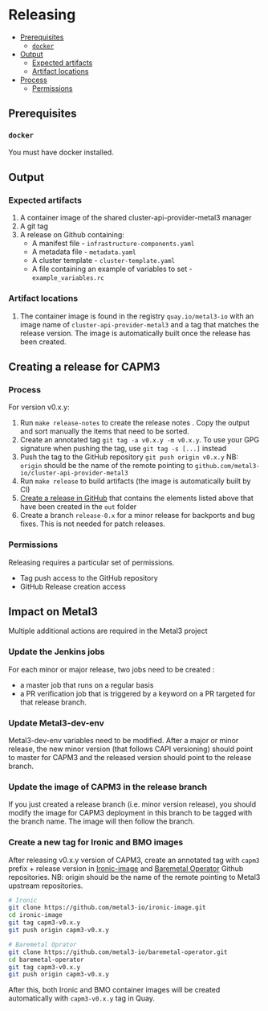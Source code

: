 # Releasing

<!-- START doctoc generated TOC please keep comment here to allow auto update -->
<!-- DON'T EDIT THIS SECTION, INSTEAD RE-RUN doctoc TO UPDATE -->

- [Prerequisites](#prerequisites)
  - [`docker`](#docker)
- [Output](#output)
  - [Expected artifacts](#expected-artifacts)
  - [Artifact locations](#artifact-locations)
- [Process](#process)
  - [Permissions](#permissions)

<!-- END doctoc generated TOC please keep comment here to allow auto update -->

## Prerequisites

### `docker`

You must have docker installed.

## Output

### Expected artifacts

1. A container image of the shared cluster-api-provider-metal3 manager
1. A git tag
1. A release on Github containing:
    - A manifest file - `infrastructure-components.yaml`
    - A metadata file - `metadata.yaml`
    - A cluster template - `cluster-template.yaml`
    - A file containing an example of variables to set - `example_variables.rc`

### Artifact locations

1. The container image is found in the registry `quay.io/metal3-io` with an image
   name of `cluster-api-provider-metal3` and a tag that matches the release
   version. The image is automatically built once the release has been created.

## Creating a release for CAPM3

### Process

For version v0.x.y:

1. Run `make release-notes` to create the release notes . Copy the output and sort
   manually the items that need to be sorted.
1. Create an annotated tag `git tag -a v0.x.y -m v0.x.y`. To use your GPG
   signature when pushing the tag, use `git tag -s [...]` instead
1. Push the tag to the GitHub repository `git push origin v0.x.y`
   NB: `origin` should be the name of the remote pointing to
   `github.com/metal3-io/cluster-api-provider-metal3`
1. Run `make release` to build artifacts (the image is automatically built by CI)
1. [Create a release in GitHub](https://help.github.com/en/github/administering-a-repository/creating-releases)
   that contains the elements listed above that have been created in the `out`
   folder
1. Create a branch `release-0.x` for a minor release for backports and bug fixes.
   This is not needed for patch releases.

### Permissions

Releasing requires a particular set of permissions.

- Tag push access to the GitHub repository
- GitHub Release creation access

## Impact on Metal3

Multiple additional actions are required in the Metal3 project

### Update the Jenkins jobs

For each minor or major release, two jobs need to be created :

- a master job that runs on a regular basis
- a PR verification job that is triggered by a keyword on a PR targeted for that
  release branch.

### Update Metal3-dev-env

Metal3-dev-env variables need to be modified. After a major or minor release,
the new minor version (that follows CAPI versioning) should point to master for
CAPM3 and the released version should point to the release branch.

### Update the image of CAPM3 in the release branch

If you just created a release branch (i.e. minor version release), you should
modify the image for CAPM3 deployment in this branch to be tagged with the
branch name. The image will then follow the branch.

### Create a new tag for Ironic and BMO images

After releasing v0.x.y version of CAPM3, create an annotated tag with `capm3`
prefix + release version in [Ironic-image](https://github.com/metal3-io/ironic-image)
and [Baremetal Operator](https://github.com/metal3-io/baremetal-operator.git) Github
repositories. NB: origin should be the name of the remote pointing to
Metal3 upstream repositories.

```bash
# Ironic
git clone https://github.com/metal3-io/ironic-image.git
cd ironic-image
git tag capm3-v0.x.y
git push origin capm3-v0.x.y

# Baremetal Oprator
git clone https://github.com/metal3-io/baremetal-operator.git
cd baremetal-operator
git tag capm3-v0.x.y
git push origin capm3-v0.x.y
```

After this, both Ironic and BMO container images will be created automatically with `capm3-v0.x.y` tag in Quay.
